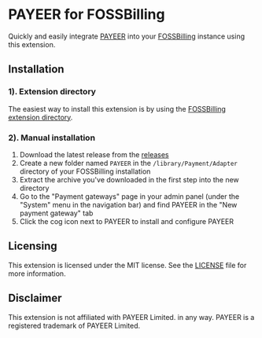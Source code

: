 # PAYEER for FOSSBilling
Quickly and easily integrate [PAYEER](https://payeer.com) into your [FOSSBilling](https://fossbilling.org) instance using this extension.

## Installation

### 1). Extension directory

The easiest way to install this extension is by using the [FOSSBilling extension directory](https://extensions.fossbilling.org/extension/PAYEER).

### 2). Manual installation
1. Download the latest release from the [releases](https://github.com/neto737/PAYEER-FOSSBilling/releases/latest)
2. Create a new folder named `PAYEER` in the `/library/Payment/Adapter` directory of your FOSSBilling installation
3. Extract the archive you've downloaded in the first step into the new directory
4. Go to the "Payment gateways" page in your admin panel (under the "System" menu in the navigation bar) and find PAYEER in the "New payment gateway" tab
5. Click the cog icon next to PAYEER to install and configure PAYEER

## Licensing
This extension is licensed under the MIT license. See the [LICENSE](LICENSE) file for more information.

## Disclaimer
This extension is not affiliated with PAYEER Limited. in any way. PAYEER is a registered trademark of PAYEER Limited.
